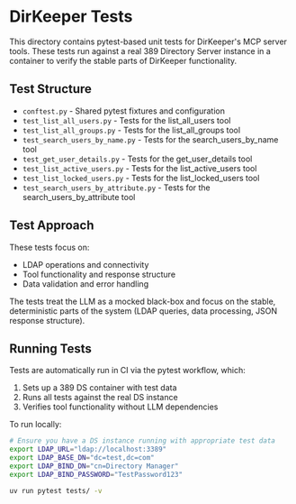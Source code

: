 # DirKeeper Tests

This directory contains pytest-based unit tests for DirKeeper's MCP server tools. These tests run against a real 389 Directory Server instance in a container to verify the stable parts of DirKeeper functionality.

## Test Structure

- `conftest.py` - Shared pytest fixtures and configuration
- `test_list_all_users.py` - Tests for the list_all_users tool
- `test_list_all_groups.py` - Tests for the list_all_groups tool
- `test_search_users_by_name.py` - Tests for the search_users_by_name tool
- `test_get_user_details.py` - Tests for the get_user_details tool
- `test_list_active_users.py` - Tests for the list_active_users tool
- `test_list_locked_users.py` - Tests for the list_locked_users tool
- `test_search_users_by_attribute.py` - Tests for the search_users_by_attribute tool

## Test Approach

These tests focus on:
- LDAP operations and connectivity
- Tool functionality and response structure
- Data validation and error handling

The tests treat the LLM as a mocked black-box and focus on the stable, deterministic parts of the system (LDAP queries, data processing, JSON response structure).

## Running Tests

Tests are automatically run in CI via the pytest workflow, which:
1. Sets up a 389 DS container with test data
2. Runs all tests against the real DS instance
3. Verifies tool functionality without LLM dependencies

To run locally:
```bash
# Ensure you have a DS instance running with appropriate test data
export LDAP_URL="ldap://localhost:3389"
export LDAP_BASE_DN="dc=test,dc=com"
export LDAP_BIND_DN="cn=Directory Manager"
export LDAP_BIND_PASSWORD="TestPassword123"

uv run pytest tests/ -v
```
